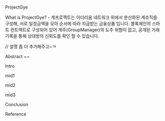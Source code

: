 ProjectGye

What is ProjectGye? - 계프로젝트는 이더리움 네트워크 위에서 분산화된 계조직을 구성해, 서로 일정금액을 모아 순서에 따라 지급받는 금융상품 입니다. 블록체인의 스마트 컨트렉트로 구성되어 있어 계주(GroupManager)의 도주 위험이 없고, 공개된 거래기록을 통해 상대방의 신뢰도를 확인 할 수 있습니다.

// 설명 좀 더 추가해주고~ㅋ

Abstract
~~

Intro

mid1

mid2

mid3

Conclusion

Reference
